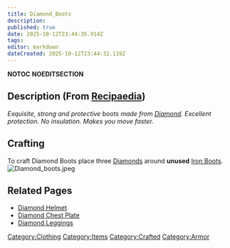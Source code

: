 ```yaml
---
title: Diamond_Boots
description: 
published: true
date: 2025-10-12T23:44:35.914Z
tags: 
editor: markdown
dateCreated: 2025-10-12T23:44:32.119Z
---
```


__NOTOC__ __NOEDITSECTION__

## Description (From [Recipaedia](.. "wikilink"))

*Exquisite, strong and protective boots made from
[Diamond](../Minerals/Diamond.md "wikilink"). Excellent protection. No insulation.
Makes you move faster.*

## Crafting

To craft Diamond Boots place three [Diamonds](../Minerals/Diamond.md "wikilink") around
**unused** [Iron
Boots](Iron_Boots.md "wikilink").![Diamond_boots.jpeg](Diamond_boots.jpeg
"Diamond_boots.jpeg")

## Related Pages

  - [Diamond Helmet](Diamond_Helmet.md "wikilink")
  - [Diamond Chest Plate](Diamond_Chest_Plate.md "wikilink")
  - [Diamond Leggings](Diamond_Leggings.md "wikilink")

[Category:Clothing](Category:Clothing "wikilink")
[Category:Items](Category:Items "wikilink")
[Category:Crafted](Category:Crafted "wikilink")
[Category:Armor](Category:Armor "wikilink")